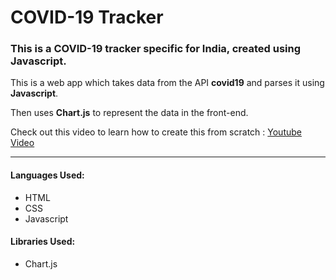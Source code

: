 # COVID-19 Tracker 
### This is a COVID-19 tracker specific for India, created using Javascript.

This is a web app which takes data from the API **covid19** and parses it using **Javascript**.

Then uses **Chart.js** to represent the data in the front-end.

Check out this video to learn how to create this from scratch : [Youtube Video](https://www.youtube.com/watch?v=Nv33sHscfLk)

---

#### Languages Used:
* HTML
* CSS
* Javascript

#### Libraries Used:
* Chart.js
